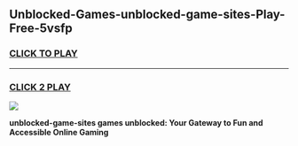 
## Unblocked-Games-unblocked-game-sites-Play-Free-5vsfp
<h3>
<a href="https://premium76.site?title=unblocked-game-sites&ref=09A">CLICK TO PLAY</a></h3>
<hr>

<h3>
<a href="https://premium76.site?title=unblocked-game-sites&ref=09A">CLICK 2 PLAY</a>
  
</h3>

<a href="https://premium76.site?title=unblocked-game-sites&ref=09A"><img src="https://clearcache.store/games.png"></a>


**unblocked-game-sites games unblocked: Your Gateway to Fun and Accessible Online Gaming**
